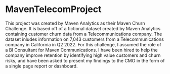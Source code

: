 # MavenTelecomProject
This project was created by Maven Analytics as their Maven Churn Challenge.
It is based off of a fictional dataset created by Maven Analytics containing customer churn data from a Telecommunications company.
The dataset inludes information on 7,043 customers from a Telecommunications company in California in Q2 2022.
For this challenge, I assumed the role of a BI Consultant for Maven Communications.
I have been hired to help the company improve retention by identifying high value customers and churn risks,
and have been asked to present my findings to the CMO in the form of a single page report or dashboard.
